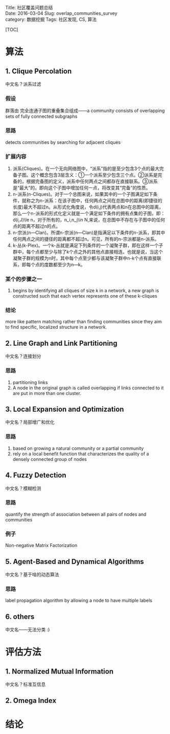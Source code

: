 Title: 社区覆盖问题总结   
Date: 2016-03-04
Slug: overlap_communities_survey  
category: 数据挖掘
Tags: 社区发现, CS, 算法

[TOC]

# 算法

## 1. Clique Percolation
中文名？派系过滤

### 假设

群落由 完全连通子图的重叠集合组成——a community consists of overlapping sets of fully connected subgraphs

### 思路

detects communities by searching for adjacent cliques

### 扩展内容

1. 派系(Cliques)。在一个无向网络图中，“派系”指的是至少包含3个点的最大完备子图。这个概念包含3层含义：①一个派系至少包含三个点。②派系是完备的，根据完备图的定义，派系中任何两点之间都存在直接联系。③派系是“最大”的，即向这个子图中增加任何一点，将改变其“完备”的性质。
2. n-派系(n-Cliques)。对于一个总图来说，如果其中的一个子图满足如下条件，就称之为n-派系：在该子图中，任何两点之间在总图中的距离(即捷径的长度)最大不超过n。从形式化角度说，令d(i,j)代表两点和n在总图中的距离，那么一个n-派系的形式化定义就是一个满足如下条件的拥有点集的子图，即：d(i,J)\le n，对于所有的，n_i,n_j\in N,来说，在总图中不存在与子图中的任何点的距离不超过n的点。
3. n-宗派(n—Clan)。所谓n-宗派(n—Clan)是指满足以下条件的n-派系，即其中任何两点之间的捷径的距离都不超过n。可见，所有的n-宗派都是n-派系。
4. k-丛(k-Plex)。一个k-丛就是满足下列条件的一个凝聚子群，即在这样一个子群中，每个点都至少与除了k个点之外的其他点直接相连。也就是说，当这个凝聚子群的规模为n时，其中每个点至少都与该凝聚子群中n-k个点有直接联系，即每个点的度数都至少为n—k。

### 某个的步骤之一

1. begins by identifying all cliques of size k in a network, a new graph is constructed such that each vertex represents one of these k-cliques

### 结论
more like pattern matching rather than finding communities since they aim to find specific, localized structure in a network.

## 2. Line Graph and Link Partitioning
中文名？连接划分

### 思路
1. partitioning links
2. A node in the original graph is called overlapping if links connected to it are put in more than one cluster.

## 3. Local Expansion and Optimization

中文名？局部增广和优化

### 思路
1. based on growing a natural community or a partial community
2. rely on a local benefit function that characterizes the quality of a densely connected group of nodes

## 4. Fuzzy Detection
中文名？模糊检测

### 思路
quantify the strength of association between all pairs of nodes and communities

### 例子

Non-negative Matrix Factorization 

## 5. Agent-Based and Dynamical Algorithms

中文名？基于啥的动态算法

### 思路

label propagation algorithm by allowing a node to have multiple labels

## 6. others

中文名——无法分类 :)

# 评估方法

## 1. Normalized Mutual Information
中文名？标准互信息

## 2. Omega Index


# 结论

